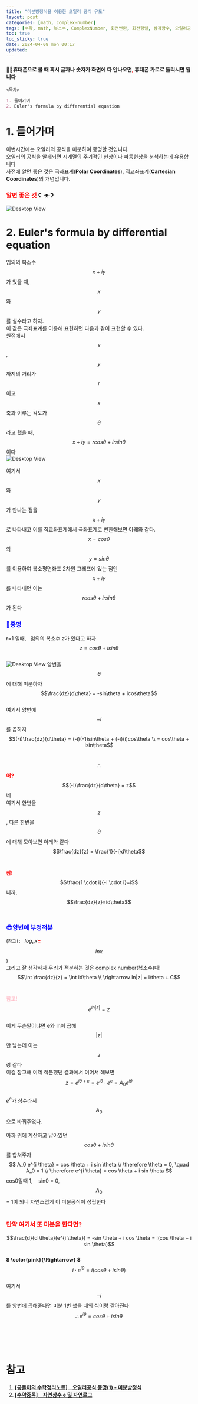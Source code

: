 ```yaml
---
title: "미분방정식을 이용한 오일러 공식 유도"
layout: post
categories: [math, complex-number]
tags: [수학, math, 복소수, ComplexNumber, 회전변환, 회전행렬, 삼각함수, 오일러공식, 미분, 적분]
toc: true
toc_sticky: true
date: 2024-04-08 mon 00:17
updated: 
---
```


<!-- MathJax Script for this post only -->
<script type="text/javascript" async
  src="https://cdnjs.cloudflare.com/ajax/libs/mathjax/2.7.7/MathJax.js?config=TeX-AMS-MML_HTMLorMML">
</script>
<script type="text/x-mathjax-config">
  MathJax.Hub.Config({
    tex2jax: {
      inlineMath: [ ['$','$'], ['\\(','\\)'] ],
      displayMath: [ ['$$','$$'], ['\\[','\\]'] ],
      processEscapes: true
    }
  });
</script>
#### 🙅‍♂️휴대폰으로 볼 때 혹시 글자나 숫자가 화면에 다 안나오면<span style="color:red">**,**</span> 휴대폰 가로로 돌리시면 됩니다

```md
<목차>

1. 들어가며
2. Euler's formula by differential equation 
```

# 1. 들어가며
이번시간에는 오일러의 공식을 미분하여 증명할 것입니다. <br>
오일러의 공식을 알게되면 시계열의 주기적인 현상이나 파동현상을 분석하는데 유용합니다 <br>
사전에 알면 좋은 것은 극좌표계(**Polar Coordinates**), 직교좌표계(**Cartesian Coordinates**)의 개념입니다.

### <span style="color:red">알면 좋은 것</span> ʕ  ·ᴥ·ʔ
![Desktop View](/assets/img/math/ComplexNumber/Euler_Formula_1/1.png)
# 2. Euler's formula by differential equation
임의의 복소수 
$$x+iy$$가 있을 때, $$x$$와 $$y$$를 실수라고 하자. <br>
이 값은 극좌표계를 이용해 표현하면 다음과 같이 표현할 수 있다. <br>
원점에서 $$x$$, $$y$$까지의 거리가 $$r$$이고 $$x$$축과 이루는 각도가$$\theta$$라고 했을 때, <br>
$$x+iy = rcos\theta+irsin\theta$$이다 <br>
![Desktop View](/assets/img/math/ComplexNumber/Euler_Formula_1/2.png)
<br>

여기서 $$x$$와 $$y$$가 만나는 점을 $$x+iy$$로 나타내고 이를 직교좌표계에서 극좌표계로 변환해보면 아래와 같다.<br>
$$x=cos \theta$$와 $$y=sin \theta$$를 이용하여 복소평면좌표 2차원 그래프에 있는 점인 <br>
$$x+iy$$를 나타내면 이는 $$r cos \theta + ir sin \theta$$가 된다 <br>

### <span style="color:blue">**🧩증명**</span>
r=1 일때, &nbsp; 임의의 복소수 $z$가 있다고 하자 <br>
$$z = cos\theta + isin\theta$$ <br>
![Desktop View](/assets/img/math/ComplexNumber/Euler_Formula_1/3.png)
양변을 $$\theta$$에 대해 미분하자 <br>
$$\frac{dz}{d\theta} = -sin\theta + icos\theta$$
<br> 
여기서 양변에 $$-i$$를 곱하자 <br>
$$(-i)\frac{dz}{d\theta} = (-i)(-1)sin\theta + (-i)(i)cos\theta \\ = cos\theta + isin\theta$$
<br>

$$\therefore$$ <span style="color:red">**어?**</span> 
$$(-i)\frac{dz}{d\theta} = z$$네 
<br>
여기서 한변을 $$z$$, 다른 한변을 $$\theta$$에 대해 모아보면 아래와 같다 <br>
$$\frac{dz}{z} = \frac{1}{-i}d\theta$$
<br>

<span style="color:red">**참!**</span> $$\frac{1 \cdot i}{-i \cdot i}=i$$니까, &nbsp;&nbsp; $$\frac{dz}{z}=id\theta$$<br>

### <span style="color:blue">**😎양변에 부정적분**</span>
(`참고!`: &nbsp; $log_ex$<span style="color:red">**=**</span>$$lnx$$) <br>
그리고 잘 생각하자 우리가 적분하는 것은 complex number(복소수)다! <br>
$$\int \frac{dz}{z} = \int id\theta \\ \rightarrow ln|z| = i\theta + C$$
<br>

<span style="color:pink">**참고!**</span> &nbsp;
$$e^{ln|z|} = z$$
<br>
이게 무슨말이냐면 e와 ln이 곱해 $$|z|$$만 남는데 이는 $$z$$랑 같다<br>
이걸 참고해 이제 적분했던 결과에서 이어서 해보면 <br>
$$z = e^{i\theta+c} = e^{i\theta}\cdot e^c = A_0 e^{i \theta}$$
<br>
$e^c$가 상수라서 $$A_0$$으로 바꿔주었다. <br><br>
아까 위에 계산하고 남아있던 $$cos \theta + isin \theta$$를 합쳐주자 <br>
$$
A_0 e^{i \theta} = cos \theta + i sin \theta \\ \therefore \theta = 0, \quad A_0 = 1 \\ \therefore e^{i \theta} = cos \theta + i sin \theta
$$
cos0일때 1, &nbsp;&nbsp; sin0 = 0, &nbsp;&nbsp; $$A_0$$ = 1이 되니 자연스럽게 이 미분공식이 성립한다 
<br><br>

### **<span style="color:red">만약 여기서 또 미분을 한다면?</span>**
$$\frac{d}{d \theta}(e^{i \theta}) = -sin \theta + i cos \theta  = i(cos \theta + i sin \theta)$$ <br>
**$ \color{pink}{\Rightarrow} $** $$i \cdot e^{i \theta} = i(cos \theta + i sin \theta)$$ <br>
여기서 $$-i$$를 양변에 곱해준다면 미분 1번 했을 때의 식이랑 같아진다 <br>
$$ \therefore e^{i \theta} = cos \theta + i sin \theta$$
<br><br><br><br>

# 참고
1. **[[공돌이의 수학정리노트]&nbsp;&nbsp;&nbsp;  오일러공식 증명(1) - 미분방정식](https://www.youtube.com/watch?v=GJspUkAsKF4)**  
2. **[[수악중독] &nbsp;&nbsp; 자연상수 e 및 자연로그](https://www.youtube.com/watch?v=FtujrQVP-9U)**